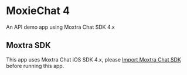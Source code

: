 # MoxieChat 4

An API demo app using Moxtra Chat SDK 4.x

## Moxtra SDK

This app uses Moxtra Chat iOS SDK 4.x, please [Import Moxtra Chat SDK](https://developer.moxtra.com/docs/docs-ios-sdk/chat/#moxtra_module) before running this app.